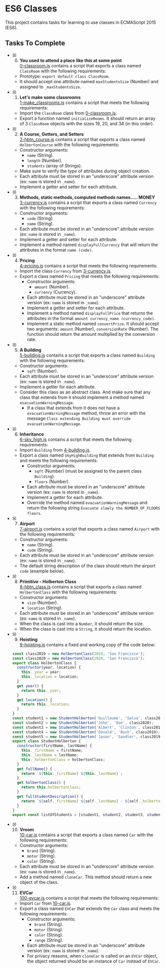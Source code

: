 # ES6 Classes

This project contains tasks for learning to use classes in ECMAScript 2015 (ES6).

## Tasks To Complete

+ [x] 0. **You used to attend a place like this at some point**<br/>[0-classroom.js](0-classroom.js) contains a script that exports a class named `ClassRoom` with the following requirements:
  + Prototype: `export default class ClassRoom`.
  + It should accept one attribute named `maxStudentsSize` (Number) and assigned to `_maxStudentsSize`.

+ [x] 1. **Let's make some classrooms**<br/>[1-make_classrooms.js](1-make_classrooms.js) contains a script that meets the following requirements:
  + Import the `ClassRoom` class from [0-classroom.js](0-classroom.js).
  + Export a function named `initializeRooms`. It should return an array of 3 `ClassRoom` objects with the sizes 19, 20, and 34 (in this order).

+ [x] 2. **A Course, Getters, and Setters**<br/>[2-hbtn_course.js](2-hbtn_course.js) contains a script that exports a class named `HolbertonCourse` with the following requirements:
  + Constructor arguments:
    + `name` (String).
    + `length` (Number).
    + `students` (array of Strings).
  + Make sure to verify the type of attributes during object creation.
  + Each attribute must be stored in an "underscore" attribute version (ex: `name` is stored in `_name`).
  + Implement a getter and setter for each attribute.

+ [x] 3. **Methods, static methods, computed methods names..... MONEY**<br/>[3-currency.js](3-currency.js) contains a script that exports a class named `Currency` with the following requirements:
  + Constructor arguments:
    + `code` (String).
    + `name` (String).
  + Each attribute must be stored in an "underscore" attribute version (ex: `name` is stored in `_name`).
  + Implement a getter and setter for each attribute.
  + Implement a method named `displayFullCurrency` that will return the attributes in the format `name (code)`.

+ [x] 4. **Pricing**<br/>[4-pricing.js](4-pricing.js) contains a script that meets the following requirements:
  + Import the class `Currency` from [3-currency.js](3-currency.js).
  + Export a class named `Pricing` that meets the following requirements:
    + Constructor arguments:
      + `amount` (Number).
      + `currency` (Currency).
    + Each attribute must be stored in an "underscore" attribute version (ex: `name` is stored in `_name`).
    + Implement a getter and setter for each attribute.
    + Implement a method named `displayFullPrice` that returns the attributes in the format `amount currency_name (currency_code)`.
    + Implement a static method named `convertPrice`. It should accept two arguments: `amount` (Number), `conversionRate` (Number). The function should return the amount multiplied by the conversion rate.

+ [x] 5. **A Building**<br/>[5-building.js](5-building.js) contains a script that exports a class named `Building` with the following requirements:
  + Constructor arguments:
    + `sqft` (Number).
  + Each attribute must be stored in an "underscore" attribute version (ex: `name` is stored in `_name`).
  + Implement a getter for each attribute.
  + Consider this class as an abstract class. And make sure that any class that extends from it should implement a method named `evacuationWarningMessage`.
    + If a class that extends from it does not have a `evacuationWarningMessage` method, throw an error with the message `Class extending Building must override evacuationWarningMessage`.

+ [x] 6. **Inheritance**<br/>[6-sky_high.js](6-sky_high.js) contains a script that meets the following requirements:
  + Import `Building` from [4-building.js](4-building.js).
  + Export a class named `SkyHighBuilding` that extends from `Building` and meets the following requirements:
    + Constructor arguments:
      + `sqft` (Number) (must be assigned to the parent class `Building`).
      + `floors` (Number).
    + Each attribute must be stored in an "underscore" attribute version (ex: `name` is stored in `_name`).
    + Implement a getter for each attribute.
    + Override the method named `evacuationWarningMessage` and return the following string `Evacuate slowly the NUMBER_OF_FLOORS floors`.

+ [x] 7. **Airport**<br/>[7-airport.js](7-airport.js) contains a script that exports a class named `Airport` with the following requirements:
  + Constructor arguments:
    + `name` (String).
    + `code` (String).
  + Each attribute must be stored in an "underscore" attribute version (ex: `name` is stored in `_name`).
  + The default string description of the class should return the airport `code` (example below).

+ [x] 8. **Primitive - Holberton Class**<br/>[8-hbtn_class.js](8-hbtn_class.js) contains a script that exports a class named `HolbertonClass` with the following requirements:
  + Constructor arguments:
    + `size` (Number).
    + `location` (String).
  + Each attribute must be stored in an "underscore" attribute version (ex: `name` is stored in `_name`).
  + When the class is cast into a `Number`, it should return the size.
  + When the class is cast into a `String`, it should return the location.

+ [x] 9. **Hoisting**<br/>[9-hoisting.js](9-hoisting.js) contains a fixed and working copy of the code below:
  ```js
  const class2019 = new HolbertonClass(2019, 'San Francisco');
  const class2020 = new HolbertonClass(2020, 'San Francisco');
  export class HolbertonClass {
    constructor(year, location) {
      this._year = year;
      this._location = location;
    }
    get year() {
      return this._year;
    }
    get location() {
      return this._location;
    }
  }
  const student1 = new StudentHolberton('Guillaume', 'Salva', class2020);
  const student2 = new StudentHolberton('John', 'Doe', class2020);
  const student3 = new StudentHolberton('Albert', 'Clinton', class2019);
  const student4 = new StudentHolberton('Donald', 'Bush', class2019);
  const student5 = new StudentHolberton('Jason', 'Sandler', class2019);
  export class StudentHolberton {
    constructor(firstName, lastName) {
      this._firstName = firstName;
      this._lastName = lastName;
      this._holbertonClass = holbertonClass;
    }
    get fullName() {
      return `${this._firstName} ${this._lastName}`;
    }
    get holbertonClass() {
      return this.holbertonClass;
    }
    get fullStudentDescription() {
      return `${self._firstName} ${self._lastName} - ${self._holbertonClass.year} - ${self._holbertonClass.location}`;
    }
  }
  export const listOfStudents = [student1, student2, student3, student4, student5];
  ```

+ [x] 10. **Vroom**<br/>[10-car.js](10-car.js) contains a script that exports a class named `Car` with the following requirements:
  + Constructor arguments:
    + `brand` (String).
    + `motor` (String).
    + `color` (String).
  + Each attribute must be stored in an "underscore" attribute version (ex: `name` is stored in `_name`).
  + Add a method named `cloneCar`. This method should return a new object of the class.

+ [x] 11. **EVCar**<br/>[100-evcar.js](100-evcar.js) contains a script that meets the following requirements:
  + Import `Car` from [10-car.js](10-car.js).
  + Export a class named `EVCar` that extends the `Car` class and meets the following requirements:
    + Constructor arguments:
      + `brand` (String).
      + `motor` (String).
      + `color` (String).
      + `range` (String).
    + Each attribute must be stored in an "underscore" attribute version (ex: `name` is stored in `_name`).
    + For privacy reasons, when `cloneCar` is called on an `EVCar` object, the object returned should be an instance of `Car` instead of `EVCar`.

